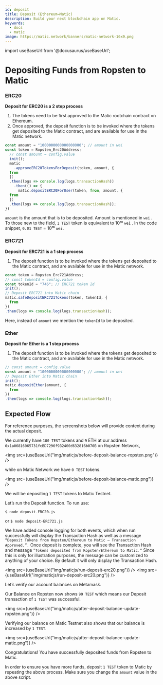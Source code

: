 ```yaml
---
id: deposit
title: Deposit (Ethereum→Matic)
description: Build your next blockchain app on Matic.
keywords:
  - docs
  - matic
image: https://matic.network/banners/matic-network-16x9.png 
---
```

import useBaseUrl from '@docusaurus/useBaseUrl';

# Depositing Funds from Ropsten to Matic

### ERC20
**Deposit for ERC20 is a 2 step process**

1. The tokens need to be first approved to the Matic rootchain contract on Ethereum.
2. Once approved, the deposit function is to be invoked where the tokens get deposited to the Matic contract, and are available for use in the Matic network.

```js
const amount = "1000000000000000000"; // amount in wei
const token = Ropsten_Erc20Address;
  // const amount = config.value
  init();
  matic
    .approveERC20TokensForDeposit(token, amount, {
  from
  })
  .then(logs => console.log(logs.transactionHash))
    .then(() => {
      matic.depositERC20ForUser(token, from, amount, {
  from
  })
  .then(logs => console.log(logs.transactionHash));
})
```
`amount` is the amount that is to be deposited. Amount is mentioned in `wei` . To those new to the field, `1 TEST` token is equivalent to 10¹⁸ `wei` . In the code snippet, `0.01 TEST` = 10¹⁶ `wei`.

### ERC721
**Deposit for ERC721 is a 1 step process**

1. The deposit function is to be invoked where the tokens get deposited to the Matic contract, and are available for use in the Matic network. 

```js
const token = Ropsten_Erc721Address;
// const tokenId = config.value
const tokenId = "746"; // ERC721 token Id
init();
// Deposit ERC721 into Matic chain
matic.safeDepositERC721Tokens(token, tokenId, {
  from
})
.then(logs => console.log(logs.transactionHash));
```
Here, instead of `amount` we mention the `tokenId` to be deposited.

### Ether
**Deposit for Ether is a 1 step process**

1. The deposit function is to be invoked where the tokens get deposited to the Matic contract, and are available for use in the Matic network. 

```js
// const amount = config.value
const amount = "1000000000000000000"; // amount in wei
// Deposit Ether into Matic chain
init();
matic.depositEther(amount, {
  from
})
.then(logs => console.log(logs.transactionHash));
```

## Expected Flow

For reference purposes, the screenshots below will provide context during the actual deposit.

We currently have `100 TEST` tokens and `9` ETH at our address `0x1a06816065731fcBD7296f9B2400d632816b070B` on Ropsten Network,

<img src={useBaseUrl("img/maticjs/before-deposit-balance-ropsten.png")} />

while on Matic Network we have `0 TEST` tokens.

<img src={useBaseUrl("img/maticjs/before-deposit-balance-matic.png")} />

We will be depositing `1 TEST` tokens to Matic Testnet.

Let’s run the Deposit function. To run use:

`$ node deposit-ERC20.js`

or `$ node deposit-ERC721.js`

We have added console logging for both events, which when run successfully will display the Transaction Hash as well as a message `“Deposit Tokens from Ropsten/Ethereum to Matic — Transaction Approved.”.` Once deposit is complete, you will see the Transaction Hash and message `”Tokens deposited from Ropsten/Ethereum to Matic.”` Since this is only for illustration purposes, the message can be customized to anything of your choice. By default it will only display the Transaction Hash.

<img src={useBaseUrl("img/maticjs/run-deposit-erc20.png")} />
<img src={useBaseUrl("img/maticjs/run-deposit-erc20.png")} />

Let’s verify our account balances on Metamask.

Our Balance on Ropsten now shows `99 TEST` which means our Deposit transaction of `1 TEST` was successful.

<img src={useBaseUrl("img/maticjs/after-deposit-balance-update-ropsten.png")} />

Verifying our balance on Matic Testnet also shows that our balance is increased by `1 TEST`.

<img src={useBaseUrl("img/maticjs/after-deposit-balance-update-matic.png")} />

Congratulations! You have successfully deposited funds from Ropsten to Matic.

In order to ensure you have more funds, deposit `1 TEST` token to Matic by repeating the above process. Make sure you change the `amount` value in the above script.
